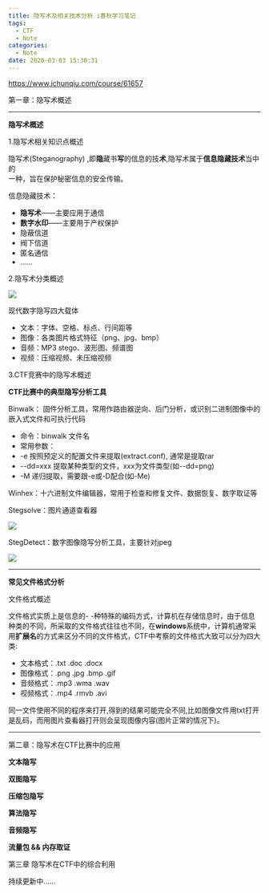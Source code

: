 ```yaml
---
title: 隐写术及相关技术分析 i春秋学习笔记
tags:
  - CTF
  - Note
categories:
  - Note
date: 2020-03-03 15:30:31
---
```


https://www.ichunqiu.com/course/61657

第一章：隐写术概述

* * *

**隐写术概述**

1.隐写术相关知识点概述

<!--more-->

隐写术(Steganography) ,即**隐**藏书**写**的信息的技**术**,隐写术属于**信息隐藏技术**当中的  
一种，旨在保护秘密信息的安全传输。

信息隐藏技术：

* **隐写术**——主要应用于通信
* **数字水印**——主要用于产权保护
* 隐蔽信道
* 阀下信道
* 匿名通信
* ......

2.隐写术分类概述

![](http://121.199.76.139:8080/wp-content/uploads/2020/03/图片.png)

现代数字隐写四大载体

* 文本：字体、空格、标点、行间距等
* 图像：各类图片格式特征（png、jpg、bmp）
* 音频：MP3 stego、波形图、频谱图
* 视频：压缩视频、未压缩视频

3.CTF竞赛中的隐写术概述

**CTF比赛中的典型隐写分析工具**

Binwalk： 固件分析工具，常用作路由器逆向、后门分析，或识别二进制图像中的嵌入式文件和可执行代码

* 命令：binwalk 文件名
* 常用参数：
* -e 按照预定义的配置文件来提取(extract.conf), 通常是提取rar
* --dd=xxx 提取某种类型的文件，xxx为文件类型(如--dd=png)
* -M 递归提取，需要跟-e或-D配合(如-Me)

Winhex：十六进制文件编辑器，常用于检查和修复文件、数据恢复、数字取证等

Stegsolve：图片通道查看器  

![](http://121.199.76.139:8080/wp-content/uploads/2020/03/图片-1.png)

StegDetect：数字图像隐写分析工具，主要针对jpeg  

![](http://121.199.76.139:8080/wp-content/uploads/2020/03/图片-2.png)

* * *

**常见文件格式分析**

文件格式概述

文件格式实质上是信息的\- -种特殊的编码方式，计算机在存储信息时，由于信息种类的不同，所采取的文件格式往往也不同，在**windows**系统中，计算机通常采用**扩展名**的方式来区分不同的文件格式，CTF中考察的文件格式大致可以分为四大类:

* 文本格式：.txt .doc .docx
* 图像格式：.png .jpg .bmp .gif
* 音频格式：.mp3 .wma .wav
* 视频格式：.mp4 .rmvb .avi

同一文件使用不同的程序来打开,得到的结果可能完全不同,比如图像文件用txt打开是乱码，而用图片查看器打开则会呈现图像内容(图片正常的情况下)。

* * *

第二章：隐写术在CTF比赛中的应用

**文本隐写**

**双图隐写**

**压缩包隐写**

**算法隐写**

**音频隐写**

**流量包 && 内存取证**

第三章 隐写术在CTF中的综合利用

持续更新中......